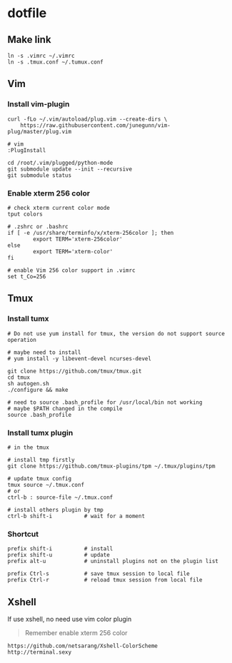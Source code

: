 # dotfile

## Make link 
```
ln -s .vimrc ~/.vimrc
ln -s .tmux.conf ~/.tumux.conf
```

## Vim
### Install vim-plugin
```
curl -fLo ~/.vim/autoload/plug.vim --create-dirs \
    https://raw.githubusercontent.com/junegunn/vim-plug/master/plug.vim

# vim
:PlugInstall

cd /root/.vim/plugged/python-mode
git submodule update --init --recursive
git submodule status
```

### Enable xterm 256 color
```
# check xterm current color mode
tput colors

# .zshrc or .bashrc
if [ -e /usr/share/terminfo/x/xterm-256color ]; then
        export TERM='xterm-256color'
else
        export TERM='xterm-color'
fi

# enable Vim 256 color support in .vimrc
set t_Co=256
```

## Tmux

### Install tumx
```
# Do not use yum install for tmux, the version do not support source operation

# maybe need to install
# yum install -y libevent-devel ncurses-devel

git clone https://github.com/tmux/tmux.git
cd tmux
sh autogen.sh
./configure && make

# need to source .bash_profile for /usr/local/bin not working
# maybe $PATH changed in the compile
source .bash_profile
```

### Install tumx plugin
```
# in the tmux

# install tmp firstly
git clone https://github.com/tmux-plugins/tpm ~/.tmux/plugins/tpm

# update tmux config
tmux source ~/.tmux.conf
# or
ctrl-b : source-file ~/.tmux.conf

# install others plugin by tmp
ctrl-b shift-i          # wait for a moment
```

### Shortcut
```
prefix shift-i          # install
prefix shift-u          # update
prefix alt-u            # uninstall plugins not on the plugin list

prefix Ctrl-s           # save tmux session to local file
prefix Ctrl-r           # reload tmux session from local file

```

## Xshell
If use xshell, no need use vim color plugin
>Remember enable xterm 256 color
```
https://github.com/netsarang/Xshell-ColorScheme
http://terminal.sexy
```